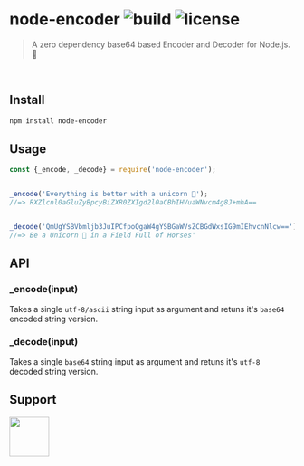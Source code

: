 # node-encoder ![build](https://travis-ci.com/RocktimSaikia/node-encoder.svg?branch=master) ![license](https://img.shields.io/github/license/rocktimsaikia/node-encoder)

> A zero dependency base64 based Encoder and Decoder for Node.js. :unicorn:

<br/>

## Install
```bash
npm install node-encoder
```

## Usage

```js
const {_encode, _decode} = require('node-encoder');


_encode('Everything is better with a unicorn 🦄');
//=> RXZlcnl0aGluZyBpcyBiZXR0ZXIgd2l0aCBhIHVuaWNvcm4g8J+mhA==


_decode('QmUgYSBVbmljb3JuIPCfpoQgaW4gYSBGaWVsZCBGdWxsIG9mIEhvcnNlcw==');
//=> Be a Unicorn 🦄 in a Field Full of Horses'
```

## API

### _encode(input)

Takes a single `utf-8/ascii` string input as argument and retuns it's `base64` encoded string version.

### _decode(input)

Takes a single `base64` string input as argument and retuns it's `utf-8` decoded string version.


## Support

<a href="https://www.buymeacoffee.com/7BdaxfI"><img src="https://user-images.githubusercontent.com/33410545/91169112-5c1c7900-e6f4-11ea-9391-904093258dcb.png" height="70px"/></a>

